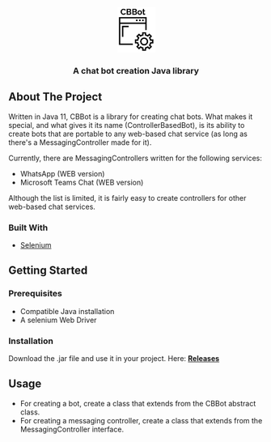 <!-- PROJECT LOGO -->
<br />
<p align="center">
  <img src="logo.png" alt="Logo" width="75" height="90">

  <h3 align="center">A chat bot creation Java library</h3>
</p>

<!-- ABOUT THE PROJECT -->
## About The Project

Written in Java 11, CBBot is a library for creating chat bots. What makes it special, and what gives it its name (ControllerBasedBot), is its ability to create bots that are portable to any web-based chat service (as long as there's a MessagingController made for it).

Currently, there are MessagingControllers written for the following services:
* WhatsApp (WEB version)
* Microsoft Teams Chat (WEB version)

Although the list is limited, it is fairly easy to create controllers for other web-based chat services.

### Built With

* [Selenium](https://www.selenium.dev/)


## Getting Started
### Prerequisites
* Compatible Java installation
* A selenium Web Driver

### Installation
Download the .jar file and use it in your project. Here: [<b>Releases</b>](https://github.com/Everton-Colombo/CBBot/releases/)


## Usage
* For creating a bot, create a class that extends from the CBBot abstract class.
* For creating a messaging controller, create a class that extends from the MessagingController interface.
